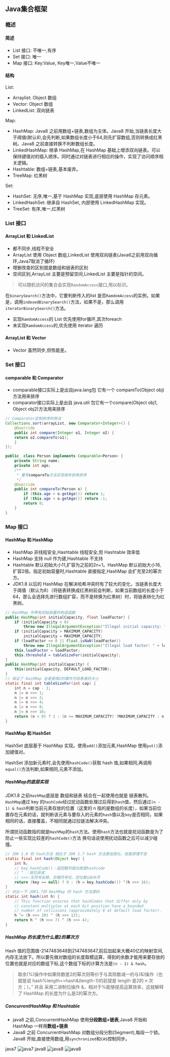## Java集合框架
### 概述
#### 简述
* List 接口: 不唯一,有序
* Set 接口: 唯一
* Map 接口: Key:Value, Key唯一,Value不唯一

#### 结构
List:
* Arraylist: Object 数组
* Vector: Object 数组
* LinkedList: 双向链表

Map: 
* HashMap: Java8 之前用数组+链表,数组为主体。Java8 开始,当链表长度大于阈值(默认8),会先判断,如果数组长度小于64,则先扩容数组,否则转换成红黑树。Java8 之前直接转换不判断数组长度。
* LinkedHashMap: 继承 HashMap,在 HashMap 基础上增添双向链表。可以保持键值对的插入顺序。同时通过对链表进行相应的操作，实现了访问顺序相关逻辑。
* Hashtable: 数组+链表,基本废弃。
* TreeMap: 红黑树

Set:
* HashSet: 无序,唯一,基于 HashMap 实现,底层使用 HashMap 存元素。
* LinkedHashSet: 继承自 HashSet, 内部使用 LinkedHashMap 实现。
* TreeSet: 有序,唯一,红黑树

### List 接口
#### ArrayList 和 LinkedList
* 都不同步,线程不安全
* ArrayList 使用 Object 数组,LinkedList 使用双向链表(Java6之前用双向循环,Java7取消了循环)
* 增删改查的区别就是数组和链表的区别
* 空间区别,ArrayList 主要是预留空间,LinkedList 主要是指针的空间。

> 可以随机访问的集合会实现`RandomAccess`接口,用以标识。

在`binarySearch()`方法中，它要判断传入的list 是否`RamdomAccess`的实例，如果是，调用`indexedBinarySearch()`方法，如果不是，那么调用`iteratorBinarySearch()`方法。

* 实现`RamdomAccess`的 List 优先使用for循环,其次foreach
* 未实现`RamdomAccess`的,优先使用 iterator 遍历

#### ArrayList 和 Vector
* Vector 虽然同步,但性能差。

### Set 接口
#### comparable 和 Comparator
* comparable接口实际上是出自java.lang包 它有一个 compareTo(Object obj)方法用来排序
* comparator接口实际上是出自 java.util 包它有一个compare(Object obj1, Object obj2)方法用来排序
```java
// Comparator定制排序的用法
Collections.sort(arrayList, new Comparator<Integer>() {
    @Override
    public int compare(Integer o1, Integer o2) {
    return o2.compareTo(o1);
    }
});
```
```java
public  class Person implements Comparable<Person> {
    private String name;
    private int age;
    /**
     * 重写compareTo方法实现按年龄来排序
     */
    @Override
    public int compareTo(Person o) {
        if (this.age > o.getAge()) return 1;
        if (this.age < o.getAge()) return -1;
        return 0;
    }
}
```

### Map 接口
#### HashMap 和 HashMap
* HashMap 非线程安全,Hashtable 线程安全,但 Hashtable 效率低
* HashMap 支持 null 作为键,Hashtable 不支持
* Hashtable 默认初始大小11,扩容为之前的2n+1。HashMap 默认初始大小16,扩容2倍。指定初始容量时,Hashtable 直接指定,HashMap 会扩充至2的幂次方。
* JDK1.8 以后的 HashMap 在解决哈希冲突时有了较大的变化，当链表长度大于阈值（默认为8）（将链表转换成红黑树前会判断，如果当前数组的长度小于 64，那么会选择先进行数组扩容，而不是转换为红黑树）时，将链表转化为红黑树。

```java
// HashMap 中带有初始容量的构造函数
public HashMap(int initialCapacity, float loadFactor) {
    if (initialCapacity < 0)
        throw new IllegalArgumentException("Illegal initial capacity: " + initialCapacity);
    if (initialCapacity > MAXIMUM_CAPACITY)
        initialCapacity = MAXIMUM_CAPACITY;
    if (loadFactor <= 0 || Float.isNaN(loadFactor))
        throw new IllegalArgumentException("Illegal load factor: " + loadFactor);
    this.loadFactor = loadFactor;
    this.threshold = tableSizeFor(initialCapacity);
}
public HashMap(int initialCapacity) {
    this(initialCapacity, DEFAULT_LOAD_FACTOR);
}
// 保证了 HashMap 总是使用2的幂作为哈希表的大小
static final int tableSizeFor(int cap) {
    int n = cap - 1;
    n |= n >>> 1;
    n |= n >>> 2;
    n |= n >>> 4;
    n |= n >>> 8;
    n |= n >>> 16;
    return (n < 0) ? 1 : (n >= MAXIMUM_CAPACITY) ?MAXIMUM_CAPACITY : n + 1;
}
```

#### HashMap 和 HashSet
HashSet 底层基于 HashMap 实现。使用`add()`添加元素,HashMap 使用`put()`添加键值对。

HashSet 添加新元素时,会先使用`hashCode()`获取 hash 值,如果相同,再调用`equal()`方法判断,如果相同,元素不添加。

##### HashMap的底层实现
JDK1.8 之前`HashMap`底层是 数组和链表 结合在一起使用也就是 链表散列。`HashMap`通过 key 的`hashCode`经过扰动函数处理过后得到`hash`值，然后通过`(n - 1) & hash`判断当前元素存放的位置（这里的 n 指的是数组的长度），如果当前位置存在元素的话，就判断该元素与要存入的元素的`hash`值以及`key`是否相同，如果相同的话，直接覆盖，不相同就通过拉链法解决冲突。

所谓扰动函数指的就是`HashMap`的`hash`方法。使用`hash`方法也就是扰动函数是为了防止一些实现比较差的`hashCode()`方法 换句话说使用扰动函数之后可以减少碰撞。
```java
// JDK 1.8 的 hash方法 相比于 JDK 1.7 hash 方法更加简化，但是原理不变
static final int hash(Object key) {
    int h;
    // key.hashCode()：返回散列值也就是hashcode
    // ^ ：按位异或
    // >>>:无符号右移，忽略符号位，空位都以0补齐
    return (key == null) ? 0 : (h = key.hashCode()) ^(h >>> 16);
}
// 对比一下 JDK1.7的 HashMap 的 hash 方法源码
static int hash(int h) {
    // This function ensures that hashCodes that differ only by
    // constant multiples at each bit position have a bounded
    // number of collisions (approximately 8 at default load factor).
    h ^= (h >>> 20) ^ (h >>> 12);
    return h ^ (h >>> 7) ^ (h >>> 4);
}
```
##### HashMap 的长度为什么是2的幂次方
Hash 值的范围值-2147483648到2147483647,前后加起来大概40亿的映射空间,内存无法放下。所以要先做对数组的长度取模运算，得到的余数才能用来要存放的位置也就是对应的数组下标,这个数组下标的计算方法是`(n - 1) & hash`。
> 取余(%)操作中如果除数是2的幂次则等价于与其除数减一的与(&)操作（也就是说 hash%length==hash&(length-1)的前提是 length 是2的 n 次方；）。” 并且 采用二进制位操作 &，相对于%能够提高运算效率，这就解释了 HashMap 的长度为什么是2的幂次方。

##### ConcurrentHashMap 和 Hashtable
* java8 之前,ConcurrentHashMap 使用**分段数组+链表**,Java8 开始和 HashMap 一样用**数组+链表**
* Java8 之前 ConcurrentHashMap 对数组分段分割(Segment),每段一个锁。Java8 开始,直接使用数组,用`synchronized`和`CAS`控制同步。

java7
![java7](img/68747470733a2f2f6d792d626c6f672d746f2d7573652e6f73732d636e2d6265696a696e672e616c6979756e63732e636f6d2f323031392d362f486173685461626c652545352538352541382545382541312541382545392539342538312e706e67.png)
java8
![java8](img/68747470733a2f2f6d792d626c6f672d746f2d7573652e6f73732d636e2d6265696a696e672e616c6979756e63732e636f6d2f323031392d362f436f6e63757272656e74486173684d61702545352538382538362545362541452542352545392539342538312e6a7067.jpg)
![java8](img/68747470733a2f2f6d792d626c6f672d746f2d7573652e6f73732d636e2d6265696a696e672e616c6979756e63732e636f6d2f323031392d362f4a444b312e382d436f6e63757272656e74486173684d61702d5374727563747572652e6a7067.jpg)

